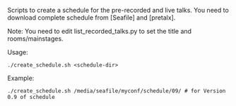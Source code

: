 Scripts to create a schedule for the pre-recorded and live talks. You need to download complete schedule from [Seafile] and [pretalx].

Note: You need to edit list_recorded_talks.py to set the title and rooms/mainstages.

Usage:

    ./create_schedule.sh <schedule-dir>

Example:

    ./create_schedule.sh /media/seafile/myconf/schedule/09/ # for Version 0.9 of schedule

